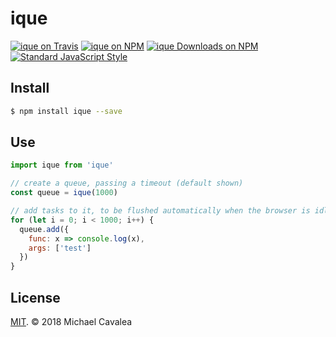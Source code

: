 # ique

[![ique on Travis](https://img.shields.io/travis/callmecavs/ique.svg?style=flat-square)](https://travis-ci.org/callmecavs/ique) [![ique on NPM](https://img.shields.io/npm/v/ique.svg?style=flat-square)](https://www.npmjs.com/package/ique) [![ique Downloads on NPM](https://img.shields.io/npm/dm/ique.svg?style=flat-square)](https://www.npmjs.com/package/ique) [![Standard JavaScript Style](https://img.shields.io/badge/code_style-standard-brightgreen.svg?style=flat-square)](http://standardjs.com/)

## Install

```sh
$ npm install ique --save
```

## Use

```javascript
import ique from 'ique'

// create a queue, passing a timeout (default shown)
const queue = ique(1000)

// add tasks to it, to be flushed automatically when the browser is idle
for (let i = 0; i < 1000; i++) {
  queue.add({
    func: x => console.log(x),
    args: ['test']
  })
}
```

## License

[MIT](https://opensource.org/licenses/MIT). © 2018 Michael Cavalea
